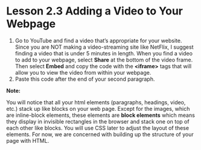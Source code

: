 # Lesson 2.3 Adding a Video to Your Webpage

1. Go to YouTube and find a video that’s appropriate for your website. Since you are NOT making a video-streaming site like NetFlix, I suggest finding a video that is under 5 minutes in length. When you find a video to add to your webpage, select **Share** at the bottom of the video frame. Then select **Embed** and copy the code with the **&lt;iframe&gt;** tags that will allow you to view the video from within your webpage. 
2. Paste this code after the end of your second paragraph.

**Note:**

You will notice that all your html elements \(paragraphs, headings, video, etc.\) stack up like blocks on your web page. Except for the images, which are inline-block elements, these elements are **block elements** which means they display in invisible rectangles in the browser and stack one on top of each other like blocks. You will use CSS later to adjust the layout of these elements. For now, we are concerned with building up the structure of your page with HTML.

